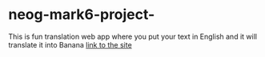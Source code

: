# neog-mark6-project-
This is fun translation web app where you put your text in English and it will translate it into Banana
 [link to the site](https://gominionstalk.netlify.app/)
